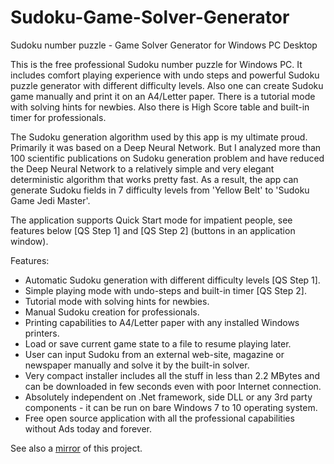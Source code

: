 # Sudoku-Game-Solver-Generator
Sudoku number puzzle - Game Solver Generator for Windows PC Desktop

This is the free professional Sudoku number puzzle for Windows PC. It includes comfort playing experience with undo steps and powerful Sudoku puzzle generator with different difficulty levels. Also one can create Sudoku game manually and print it on an A4/Letter paper. There is a tutorial mode with solving hints for newbies. Also there is High Score table and built-in timer for professionals.

The Sudoku generation algorithm used by this app is my ultimate proud. Primarily it was based on a Deep Neural Network. But I analyzed more than 100 scientific publications on Sudoku generation problem and have reduced the Deep Neural Network to a relatively simple and very elegant deterministic algorithm that works pretty fast. As a result, the app can generate Sudoku fields in 7 difficulty levels from 'Yellow Belt' to 'Sudoku Game Jedi Master'.

The application supports Quick Start mode for impatient people, see features below [QS Step 1] and [QS Step 2] (buttons in an application window).


Features:

* Automatic Sudoku generation with different difficulty levels [QS Step 1].
* Simple playing mode with undo-steps and built-in timer [QS Step 2].
* Tutorial mode with solving hints for newbies.
* Manual Sudoku creation for professionals.
* Printing capabilities to A4/Letter paper with any installed Windows printers.
* Load or save current game state to a file to resume playing later.
* User can input Sudoku from an external web-site, magazine or newspaper manually and solve it by the built-in solver.
* Very compact installer includes all the stuff in less than 2.2 MBytes and can be downloaded in few seconds even with poor Internet connection.
* Absolutely independent on .Net framework, side DLL or any 3rd party components - it can be run on bare Windows 7 to 10 operating system.
* Free open source application with all the professional capabilities without Ads today and forever.

See also a [mirror](https://sourceforge.net/projects/sudoku-game-solver-generator/) of this project.
